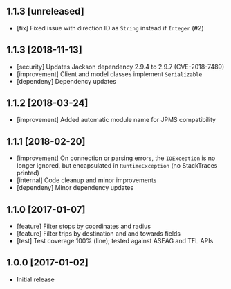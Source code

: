 ## 1.1.3 [unreleased]
* [fix] Fixed issue with direction ID as `String` instead if `Integer` (#2)

## 1.1.3 [2018-11-13]
* [security] Updates Jackson dependency 2.9.4 to 2.9.7 (CVE-2018-7489)
* [improvement] Client and model classes implement `Serializable`
* [dependeny] Dependency updates

## 1.1.2 [2018-03-24]
* [improvement] Added automatic module name for JPMS compatibility

## 1.1.1 [2018-02-20]
* [improvement] On connection or parsing errors, the `IOException` is no longer ignored, but encapsulated in `RuntimeException` (no StackTraces printed)
* [internal] Code cleanup and minor improvements
* [dependeny] Minor dependency updates

## 1.1.0 [2017-01-07]
* [feature] Filter stops by coordinates and radius
* [feature] Filter trips by destination and and towards fields
* [test] Test coverage 100% (line); tested against ASEAG and TFL APIs

## 1.0.0 [2017-01-02]
* Initial release
